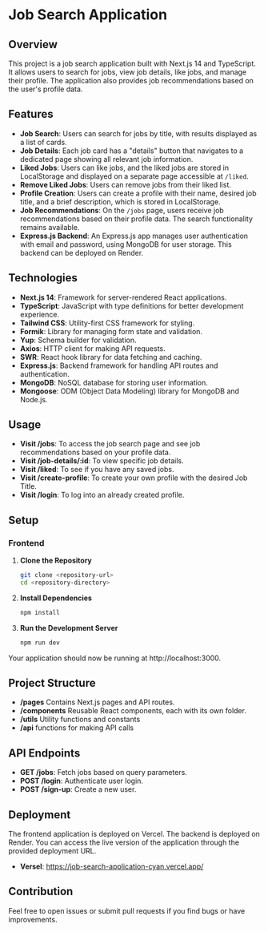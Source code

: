 # Job Search Application

## Overview

This project is a job search application built with Next.js 14 and TypeScript. It allows users to search for jobs, view job details, like jobs, and manage their profile. The application also provides job recommendations based on the user's profile data. 

## Features

- **Job Search**: Users can search for jobs by title, with results displayed as a list of cards.
- **Job Details**: Each job card has a "details" button that navigates to a dedicated page showing all relevant job information.
- **Liked Jobs**: Users can like jobs, and the liked jobs are stored in LocalStorage and displayed on a separate page accessible at `/liked`.
- **Remove Liked Jobs**: Users can remove jobs from their liked list.
- **Profile Creation**: Users can create a profile with their name, desired job title, and a brief description, which is stored in LocalStorage.
- **Job Recommendations**: On the `/jobs` page, users receive job recommendations based on their profile data. The search functionality remains available.
- **Express.js Backend**: An Express.js app manages user authentication with email and password, using MongoDB for user storage. This backend can be deployed on Render.

## Technologies

- **Next.js 14**: Framework for server-rendered React applications.
- **TypeScript**: JavaScript with type definitions for better development experience.
- **Tailwind CSS**: Utility-first CSS framework for styling.
- **Formik**: Library for managing form state and validation.
- **Yup**: Schema builder for validation.
- **Axios**: HTTP client for making API requests.
- **SWR**: React hook library for data fetching and caching.
- **Express.js**: Backend framework for handling API routes and authentication.
- **MongoDB**: NoSQL database for storing user information.
- **Mongoose**: ODM (Object Data Modeling) library for MongoDB and Node.js.
  
## Usage

- **Visit /jobs**: To access the job search page and see job recommendations based on your profile data.
- **Visit /job-details/:id**: To view specific job details.
- **Visit /liked**: To see if you have any saved jobs.
- **Visit /create-profile**:  To create your own profile with the desired Job Title.
- **Visit /login**:  To log into an already created profile.

## Setup

### Frontend

1. **Clone the Repository**

   ```bash
   git clone <repository-url>
   cd <repository-directory>
   
2. **Install Dependencies**

   ```bash
   npm install
   
3. **Run the Development Server**

   ```bash
   npm run dev

Your application should now be running at http://localhost:3000.

## Project Structure
- **/pages** Contains Next.js pages and API routes.
- **/components** Reusable React components, each with its own folder.
- **/utils** Utility functions and constants
- **/api** functions for making API calls

## API Endpoints
- **GET /jobs**: Fetch jobs based on query parameters.
- **POST /login**: Authenticate user login.
- **POST /sign-up**: Create a new user.

## Deployment
The frontend application is deployed on Vercel. The backend is deployed on Render. You can access the live version of the application through the provided deployment URL.
- **Versel**: https://job-search-application-cyan.vercel.app/

## Contribution
   Feel free to open issues or submit pull requests if you find bugs or have improvements.
